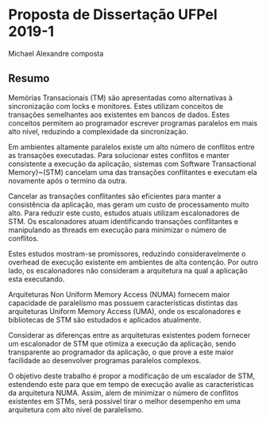# Proposta de Dissertação UFPel 2019-1

Michael Alexandre composta

## Resumo

Memórias Transacionais (TM) são apresentadas como alternativas à sincronização com locks e monitores. Estes utilizam conceitos de transações semelhantes aos existentes em bancos de dados. Estes conceitos permitem ao programador escrever programas paralelos em mais alto nível, reduzindo a complexidade da sincronização.

Em ambientes altamente paralelos existe um alto número de conflitos entre as transações executadas. Para solucionar estes conflitos e manter consistente a execução da aplicação, sistemas com Software Transactional Memory}~(STM) cancelam uma das transações conflitantes e executam ela novamente após o termino da outra.

Cancelar as transações conflitantes são eficientes para manter a consistência da aplicação, mas geram um custo de processamento muito alto. Para reduzir este custo, estudos atuais utilizam escalonadores de STM. Os escalonadores atuam identificando transações conflitantes e manipulando as threads em execução para minimizar o número de conflitos.

Estes estudos mostram-se promissores, reduzindo consideravelmente o overhead de execução existente em ambientes de alta contenção. Por outro lado, os escalonadores não consideram a arquitetura na qual a aplicação esta executando.

Arquiteturas Non Uniform Memory Access (NUMA) fornecem maior capacidade de paralelismo mas possuem características distintas das arquiteturas Uniform Memory Access (UMA), onde os escalonadores e bibliotecas de STM são estudados e aplicados atualmente.

Considerar as diferenças entre as arquiteturas existentes podem fornecer um escalonador de STM que otimiza a execução da aplicação, sendo transparente ao programador da aplicação, o que prove a este maior facilidade ao desenvolver programas paralelos complexos.

O objetivo deste trabalho é propor a modificação de um escalador de STM, estendendo este para que em tempo de execução avalie as características da arquitetura NUMA. Assim, alem de minimizar o número de conflitos existentes em STMs, será possível tirar o melhor desempenho em uma arquitetura com alto nível de paralelismo.
